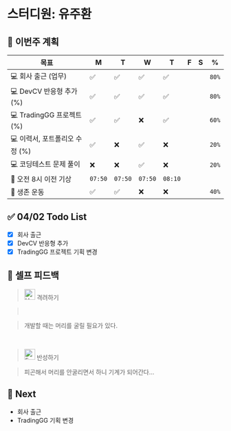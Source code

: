 # 스터디원: 유주환

## 🚀 이번주 계획

| 목표                           | M       | T       | W       | T       | F   | S   | %     |
| ------------------------------ | ------- | ------- | ------- | ------- | --- | --- | ----- |
| 💻 회사 출근 (업무)            | ✅      | ✅      | ✅      | ✅      |     |     | `80%` |
| 💻 DevCV 반응형 추가 (%)       | ✅      | ✅      | ✅      | ✅      |     |     | `80%` |
| 💻 TradingGG 프로젝트 (%)      | ✅      | ✅      | ❌      | ✅      |     |     | `60%` |
| 💻 이력서, 포트폴리오 수정 (%) | ✅      | ❌      | ✅      | ❌      |     |     | `20%` |
| 💻 코딩테스트 문제 풀이        | ❌      | ❌      | ✅      | ❌      |     |     | `20%` |
| 🩵 오전 8시 이전 기상           | `07:50` | `07:50` | `07:50` | `08:10` |     |     |       |
| 💪 생존 운동                   | ✅      | ✅      | ❌      | ❌      |     |     | `40%` |

## ✅ 04/02 Todo List

- [x] 회사 출근
- [x] DevCV 반응형 추가
- [x] TradingGG 프로젝트 기획 변경

## 🎉 셀프 피드백

> <img src="https://raw.githubusercontent.com/Tarikul-Islam-Anik/Animated-Fluent-Emojis/master/Emojis/Smilies/Hugging Face.png" alt="Hugging Face" width="25" height="25"> 격려하기</img>

> <br>

> 개발할 때는 머리를 굴릴 필요가 있다.

<br>

> <img src="https://raw.githubusercontent.com/Tarikul-Islam-Anik/Animated-Fluent-Emojis/master/Emojis/Smilies/Face with Monocle.png" alt="Face with Monocle" width="25" height="25"> 반성하기</img>

> 피곤해서 머리를 안굴리면서 하니 기계가 되어간다...<br>

## 🌱 Next

- 회사 출근
- TradingGG 기획 변경
